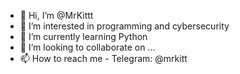- 👋 Hi, I’m @MrKittt
- 👀 I’m interested in programming and cybersecurity
- 🌱 I’m currently learning Python
- 💞️ I’m looking to collaborate on ...
- 📫 How to reach me - Telegram: @mrkitt

